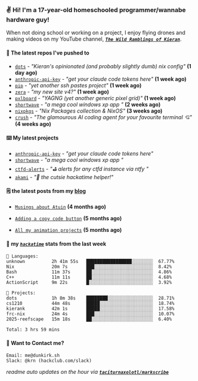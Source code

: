 ### ✌️ Hi! I'm a 17-year-old homeschooled programmer/wannabe hardware guy!

When not doing school or working on a project, I enjoy flying drones and making videos on my YouTube channel, [**_`The Wild Ramblings of Kieran`_**](https://youtube.com/@kieran.rambles).

#### 👷 The latest repos I've pushed to

- [`dots`](https://github.com/taciturnaxolotl/dots) - _"Kieran's opinionated (and probably slightly dumb) nix config"_ **(1 day ago)**
- [`anthropic-api-key`](https://github.com/taciturnaxolotl/anthropic-api-key) - _"get your claude code tokens here"_ **(1 week ago)**
- [`pip`](https://github.com/taciturnaxolotl/pip) - _"yet another ssh pastes project"_ **(1 week ago)**
- [`zera`](https://github.com/taciturnaxolotl/zera) - _"my new site v4?"_ **(1 week ago)**
- [`pxlboard`](https://github.com/taciturnaxolotl/pxlboard) - _"YAGNG (yet another generic pixel grid)"_ **(1 week ago)**
- [`shortwave`](https://github.com/taciturnaxolotl/shortwave) - _"a mega cool windows xp app "_ **(2 weeks ago)**
- [`nixpkgs`](https://github.com/NixOS/nixpkgs) - _"Nix Packages collection & NixOS"_ **(3 weeks ago)**
- [`crush`](https://github.com/charmbracelet/crush) - _"The glamourous AI coding agent for your favourite terminal 💘"_ **(4 weeks ago)**

#### ⌨️ My latest projects

- [`anthropic-api-key`](https://github.com/taciturnaxolotl/anthropic-api-key) - _"get your claude code tokens here"_
- [`shortwave`](https://github.com/taciturnaxolotl/shortwave) - _"a mega cool windows xp app "_
- [`ctfd-alerts`](https://github.com/taciturnaxolotl/ctfd-alerts) - _"⛳ alerts for any ctfd instance via ntfy "_
- [`akami`](https://github.com/taciturnaxolotl/akami) - _"🌷 the cutsie hackatime helper!"_

#### 🗒️ the latest posts from my [blog](https://dunkirk.sh)

- [`Musings about Atuin`](https://dunkirk.sh/blog/atuin/) **(4 months ago)**

- [`Adding a copy code button`](https://dunkirk.sh/blog/adding-a-copy-button/) **(5 months ago)**

- [`All my animation projects`](https://dunkirk.sh/blog/my-animations/) **(5 months ago)**



#### 📡 my [_`hackatime`_](https://waka.hackclub.com) stats from the last week

```text
💾 Languages:
unknown          2h 41m 55s   █████████████████░░░░░░░░  67.77%
Nix              20m 7s       ███░░░░░░░░░░░░░░░░░░░░░░  8.42%
Bash             11m 37s      ██░░░░░░░░░░░░░░░░░░░░░░░  4.86%
C++              11m 11s      ██░░░░░░░░░░░░░░░░░░░░░░░  4.68%
ActionScript     9m 22s       █░░░░░░░░░░░░░░░░░░░░░░░░  3.92%

💼 Projects:
dots             1h 8m 38s    ████████░░░░░░░░░░░░░░░░░  28.71%
cs1210           44m 48s      █████░░░░░░░░░░░░░░░░░░░░  18.74%
kierank          42m 1s       █████░░░░░░░░░░░░░░░░░░░░  17.58%
frc-nix          24m 4s       ███░░░░░░░░░░░░░░░░░░░░░░  10.07%
2025-reefscape   15m 18s      ██░░░░░░░░░░░░░░░░░░░░░░░  6.40%

Total: 3 hrs 59 mins
```

#### 📮 Want to Contact me?

```text
Email: me@dunkirk.sh
Slack: @krn (hackclub.com/slack)
```

_readme auto updates on the hour via [**`taciturnaxolotl/markscribe`**](https://github.com/taciturnaxolotl/markscribe)_
